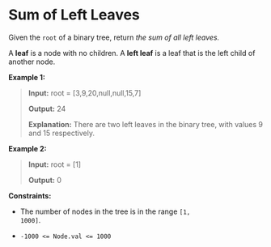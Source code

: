 # Sum of Left Leaves

Given the <code>root</code> of a binary tree, return *the sum of all left leaves.*

A **leaf** is a node with no children. A **left leaf** is a leaf that is the left child of another node.


**Example 1:**
>
> **Input:** root = [3,9,20,null,null,15,7]
>
> **Output:** 24
>
> **Explanation:** There are two left leaves in the binary tree, with values 9 and 15 respectively.

**Example 2:**
>
> **Input:** root = [1]
>
> **Output:** 0


**Constraints:**

- The number of nodes in the tree is in the range <code>[1, 1000]</code>.

- <code>-1000 &lt;= Node.val &lt;= 1000</code>
